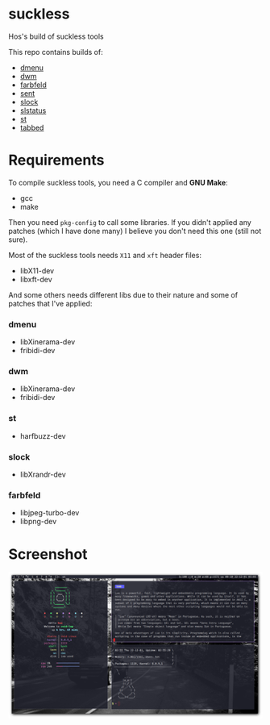 # suckless

Hos's build of suckless tools

This repo contains builds of:

- [dmenu](dmenu/)
- [dwm](dwm/)
- [farbfeld](farbfeld/)
- [sent](sent/)
- [slock](slock/)
- [slstatus](slstatus/)
- [st](st/)
- [tabbed](tabbed/)

# Requirements

To compile suckless tools, you need a C compiler and **GNU Make**:

- gcc
- make

Then you need `pkg-config` to call some libraries.
If you didn't applied any patches (which I have done many)
I believe you don't need this one (still not sure).

Most of the suckless tools needs `X11` and `xft` header files:

- libX11-dev
- libxft-dev

And some others needs different libs due to their nature
and some of patches that I've applied:

### dmenu

- libXinerama-dev
- fribidi-dev

### dwm

- libXinerama-dev
- fribidi-dev

### st

- harfbuzz-dev

### slock

- libXrandr-dev

### farbfeld

- libjpeg-turbo-dev
- libpng-dev

# Screenshot

![Suckless Tools](suckless.png)
